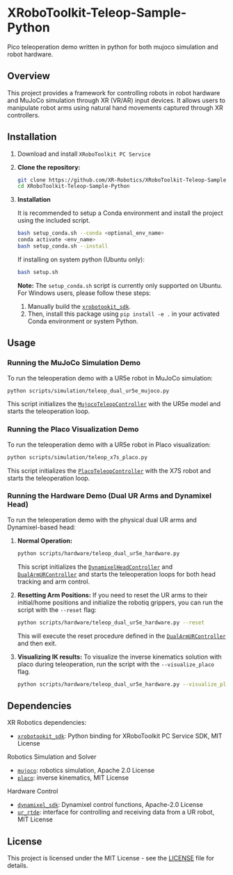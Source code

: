 # XRoboToolkit-Teleop-Sample-Python

Pico teleoperation demo written in python for both mujoco simulation and robot hardware.

## Overview

This project provides a framework for controlling robots in robot hardware and MuJoCo simulation through XR (VR/AR) input devices. It allows users to manipulate robot arms using natural hand movements captured through XR controllers.

## Installation
1. Download and install `XRoboToolkit PC Service`

2.  **Clone the repository:**
    ```bash
    git clone https://github.com/XR-Robotics/XRoboToolkit-Teleop-Sample-Python.git
    cd XRoboToolkit-Teleop-Sample-Python
    ```

3.  **Installation**
    
    It is recommended to setup a Conda environment and install the project using the included script.
    ```bash
    bash setup_conda.sh --conda <optional_env_name>
    conda activate <env_name>
    bash setup_conda.sh --install
    ```

    If installing on system python (Ubuntu only):
    ```bash
    bash setup.sh
    ```

    **Note:** The `setup_conda.sh` script is currently only supported on Ubuntu. For Windows users, please follow these steps:
    1. Manually build the [`xrobotookit_sdk`](https://github.com/XR-Robotics/XRoboToolkit-PC-Service-Pybind).
    2. Then, install this package using `pip install -e .` in your activated Conda environment or system Python.

## Usage

### Running the MuJoCo Simulation Demo

To run the teleoperation demo with a UR5e robot in MuJoCo simulation:

```bash
python scripts/simulation/teleop_dual_ur5e_mujoco.py
```
This script initializes the [`MujocoTeleopController`](xrobotoolkit_teleop/simulation/mujoco_teleop_controller.py) with the UR5e model and starts the teleoperation loop.

### Running the Placo Visualization Demo

To run the teleoperation demo with a UR5e robot in Placo visualization:

```bash
python scripts/simulation/teleop_x7s_placo.py
```
This script initializes the [`PlacoTeleopController`](xrobotoolkit_teleop/simulation/placo_teleop_controller.py) with the X7S robot and starts the teleoperation loop.

### Running the Hardware Demo (Dual UR Arms and Dynamixel Head)

To run the teleoperation demo with the physical dual UR arms and Dynamixel-based head:

1.  **Normal Operation:**
    ```bash
    python scripts/hardware/teleop_dual_ur5e_hardware.py
    ```
    This script initializes the [`DynamixelHeadController`](xrobotoolkit_teleop/hardware/dynamixel.py) and [`DualArmURController`](xrobotoolkit_teleop/hardware/ur.py) and starts the teleoperation loops for both head tracking and arm control.

2.  **Resetting Arm Positions:**
    If you need to reset the UR arms to their initial/home positions and initialize the robotiq grippers, you can run the script with the `--reset` flag:
    ```bash
    python scripts/hardware/teleop_dual_ur5e_hardware.py --reset
    ```
    This will execute the reset procedure defined in the [`DualArmURController`](xrobotoolkit_teleop/hardware/ur.py) and then exit.

3.  **Visualizing IK results:**
    To visualize the inverse kinematics solution with placo during teleoperation, run the script with the `--visualize_placo` flag.
    ```bash
    python scripts/hardware/teleop_dual_ur5e_hardware.py --visualize_placo
    ```

## Dependencies
XR Robotics dependencies:
- [`xrobotookit_sdk`](https://github.com/XR-Robotics/XRoboToolkit-PC-Service-Pybind): Python binding for XRoboToolkit PC Service SDK, MIT License

Robotics Simulation and Solver
- [`mujoco`](https://github.com/google-deepmind/mujoco): robotics simulation, Apache 2.0 License
- [`placo`](https://github.com/rhoban/placo): inverse kinematics, MIT License

Hardware Control
- [`dynamixel_sdk`](https://github.com/ROBOTIS-GIT/DynamixelSDK.git): Dynamixel control functions, Apache-2.0 License
- [`ur_rtde`](https://gitlab.com/sdurobotics/ur_rtde): interface for controlling and receiving data from a UR robot, MIT License

## License
This project is licensed under the MIT License - see the [LICENSE](LICENSE) file for details.